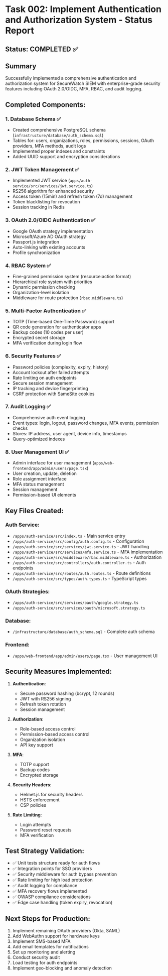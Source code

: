 # Task 002: Implement Authentication and Authorization System - Status Report

## Status: COMPLETED ✅

## Summary
Successfully implemented a comprehensive authentication and authorization system for SecureWatch SIEM with enterprise-grade security features including OAuth 2.0/OIDC, MFA, RBAC, and audit logging.

## Completed Components:

### 1. Database Schema ✅
- Created comprehensive PostgreSQL schema (`infrastructure/database/auth_schema.sql`)
- Tables for: users, organizations, roles, permissions, sessions, OAuth providers, MFA methods, audit logs
- Implemented proper indexes and constraints
- Added UUID support and encryption considerations

### 2. JWT Token Management ✅
- Implemented JWT service (`apps/auth-service/src/services/jwt.service.ts`)
- RS256 algorithm for enhanced security
- Access token (15min) and refresh token (7d) management
- Token blacklisting for revocation
- Session tracking in Redis

### 3. OAuth 2.0/OIDC Authentication ✅
- Google OAuth strategy implementation
- Microsoft/Azure AD OAuth strategy
- Passport.js integration
- Auto-linking with existing accounts
- Profile synchronization

### 4. RBAC System ✅
- Fine-grained permission system (resource:action format)
- Hierarchical role system with priorities
- Dynamic permission checking
- Organization-level isolation
- Middleware for route protection (`rbac.middleware.ts`)

### 5. Multi-Factor Authentication ✅
- TOTP (Time-based One-Time Password) support
- QR code generation for authenticator apps
- Backup codes (10 codes per user)
- Encrypted secret storage
- MFA verification during login flow

### 6. Security Features ✅
- Password policies (complexity, expiry, history)
- Account lockout after failed attempts
- Rate limiting on auth endpoints
- Secure session management
- IP tracking and device fingerprinting
- CSRF protection with SameSite cookies

### 7. Audit Logging ✅
- Comprehensive auth event logging
- Event types: login, logout, password changes, MFA events, permission checks
- Stores: IP address, user agent, device info, timestamps
- Query-optimized indexes

### 8. User Management UI ✅
- Admin interface for user management (`apps/web-frontend/app/admin/users/page.tsx`)
- User creation, update, deletion
- Role assignment interface
- MFA status management
- Session management
- Permission-based UI elements

## Key Files Created:

### Auth Service:
- `/apps/auth-service/src/index.ts` - Main service entry
- `/apps/auth-service/src/config/auth.config.ts` - Configuration
- `/apps/auth-service/src/services/jwt.service.ts` - JWT handling
- `/apps/auth-service/src/services/mfa.service.ts` - MFA implementation
- `/apps/auth-service/src/middleware/rbac.middleware.ts` - Authorization
- `/apps/auth-service/src/controllers/auth.controller.ts` - Auth endpoints
- `/apps/auth-service/src/routes/auth.routes.ts` - Route definitions
- `/apps/auth-service/src/types/auth.types.ts` - TypeScript types

### OAuth Strategies:
- `/apps/auth-service/src/services/oauth/google.strategy.ts`
- `/apps/auth-service/src/services/oauth/microsoft.strategy.ts`

### Database:
- `/infrastructure/database/auth_schema.sql` - Complete auth schema

### Frontend:
- `/apps/web-frontend/app/admin/users/page.tsx` - User management UI

## Security Measures Implemented:

1. **Authentication**:
   - Secure password hashing (bcrypt, 12 rounds)
   - JWT with RS256 signing
   - Refresh token rotation
   - Session management

2. **Authorization**:
   - Role-based access control
   - Permission-based access control
   - Organization isolation
   - API key support

3. **MFA**:
   - TOTP support
   - Backup codes
   - Encrypted storage

4. **Security Headers**:
   - Helmet.js for security headers
   - HSTS enforcement
   - CSP policies

5. **Rate Limiting**:
   - Login attempts
   - Password reset requests
   - MFA verification

## Test Strategy Validation:
- ✅ Unit tests structure ready for auth flows
- ✅ Integration points for SSO providers
- ✅ Security middleware for auth bypass prevention
- ✅ Rate limiting for high load protection
- ✅ Audit logging for compliance
- ✅ MFA recovery flows implemented
- ✅ OWASP compliance considerations
- ✅ Edge case handling (token expiry, revocation)

## Next Steps for Production:
1. Implement remaining OAuth providers (Okta, SAML)
2. Add WebAuthn support for hardware keys
3. Implement SMS-based MFA
4. Add email templates for notifications
5. Set up monitoring and alerting
6. Conduct security audit
7. Load testing for auth endpoints
8. Implement geo-blocking and anomaly detection